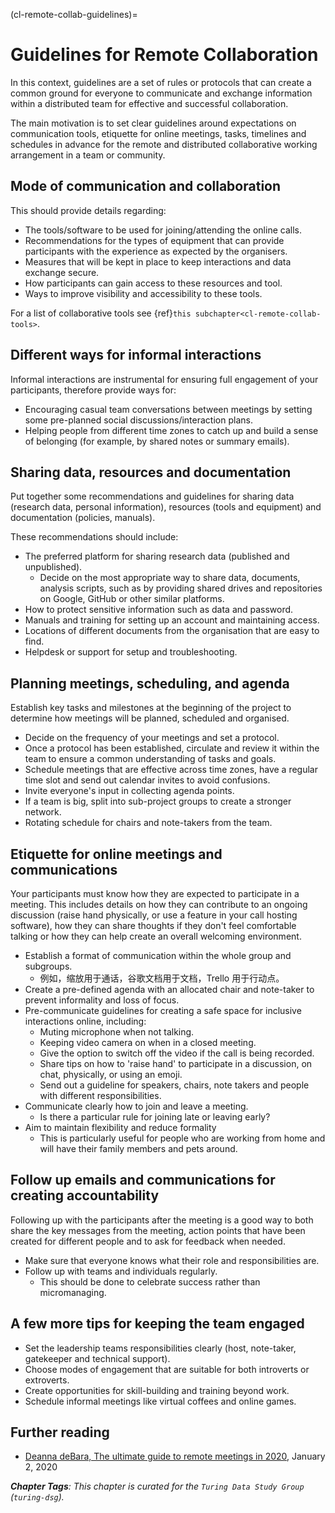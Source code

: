 (cl-remote-collab-guidelines)=
# Guidelines for Remote Collaboration

In this context, guidelines are a set of rules or protocols that can create a common ground for everyone to communicate and exchange information within a distributed team for effective and successful collaboration.

The main motivation is to set clear guidelines around expectations on communication tools, etiquette for online meetings, tasks, timelines and schedules in advance for the remote and distributed collaborative working arrangement in a team or community.

## Mode of communication and collaboration
<!---Add details and more points point to other chapters for details--->

This should provide details regarding:
- The tools/software to be used for joining/attending the online calls.
- Recommendations for the types of equipment that can provide participants with the experience as expected by the organisers.
- Measures that will be kept in place to keep interactions and data exchange secure.
- How participants can gain access to these resources and tool.
- Ways to improve visibility and accessibility to these tools.

For a list of collaborative tools see {ref}`this subchapter<cl-remote-collab-tools>`.

## Different ways for informal interactions
<!---Add details and more points point to other chapters for details--->
Informal interactions are instrumental for ensuring full engagement of your participants, therefore provide ways for:
- Encouraging casual team conversations between meetings by setting some pre-planned social discussions/interaction plans.
- Helping people from different time zones to catch up and build a sense of belonging (for example, by shared notes or summary emails).

## Sharing data, resources and documentation
<!---Add details and more points point to other chapters for details--->
Put together some recommendations and guidelines for sharing data (research data, personal information), resources (tools and equipment) and documentation (policies, manuals).

These recommendations should include:
- The preferred platform for sharing research data (published and unpublished).
  - Decide on the most appropriate way to share data, documents, analysis scripts, such as by providing shared drives and repositories on Google, GitHub or other similar platforms.
- How to protect sensitive information such as data and password.
- Manuals and training for setting up an account and maintaining access.
- Locations of different documents from the organisation that are easy to find.
- Helpdesk or support for setup and troubleshooting.

## Planning meetings, scheduling, and agenda
<!---Add details and more points point to other chapters for details--->
Establish key tasks and milestones at the beginning of the project to determine how meetings will be planned, scheduled and organised.
- Decide on the frequency of your meetings and set a protocol.
- Once a protocol has been established, circulate and review it within the team to ensure a common understanding of tasks and goals.
- Schedule meetings that are effective across time zones, have a regular time slot and send out calendar invites to avoid confusions.
- Invite everyone's input in collecting agenda points.
- If a team is big, split into sub-project groups to create a stronger network.
- Rotating schedule for chairs and note-takers from the team.

## Etiquette for online meetings and communications
<!---Add details and more points point to other chapters for details--->
Your participants must know how they are expected to participate in a meeting. This includes details on how they can contribute to an ongoing discussion (raise hand physically, or use a feature in your call hosting software), how they can share thoughts if they don't feel comfortable talking or how they can help create an overall welcoming environment.
- Establish a format of communication within the whole group and subgroups.
  - 例如，缩放用于通话，谷歌文档用于文档，Trello 用于行动点。
- Create a pre-defined agenda with an allocated chair and note-taker to prevent informality and loss of focus.
- Pre-communicate guidelines for creating a safe space for inclusive interactions online, including:
  - Muting microphone when not talking.
  - Keeping video camera on when in a closed meeting.
  - Give the option to switch off the video if the call is being recorded.
  - Share tips on how to 'raise hand' to participate in a discussion, on chat, physically, or using an emoji.
  - Send out a guideline for speakers, chairs, note takers and people with different responsibilities.
- Communicate clearly how to join and leave a meeting.
  - Is there a particular rule for joining late or leaving early?
- Aim to maintain flexibility and reduce formality
  - This is particularly useful for people who are working from home and will have their family members and pets around.

## Follow up emails and communications for creating accountability
<!---Add details and more points point to other chapters for details--->
Following up with the participants after the meeting is a good way to both share the key messages from the meeting, action points that have been created for different people and to ask for feedback when needed.
- Make sure that everyone knows what their role and responsibilities are.
- Follow up with teams and individuals regularly.
  - This should be done to celebrate success rather than micromanaging.

## A few more tips for keeping the team engaged
<!---Add details and more points point to other chapters for details--->
- Set the leadership teams responsibilities clearly (host, note-taker, gatekeeper and technical support).
- Choose modes of engagement that are suitable for both introverts or extroverts.
- Create opportunities for skill-building and training beyond work.
- Schedule informal meetings like virtual coffees and online games.

## Further reading

- [Deanna deBara, The ultimate guide to remote meetings in 2020](https://slackhq.com/ultimate-guide-remote-meetings), January 2, 2020

***Chapter Tags**: This chapter is curated for the `Turing Data Study Group` (`turing-dsg`).*
